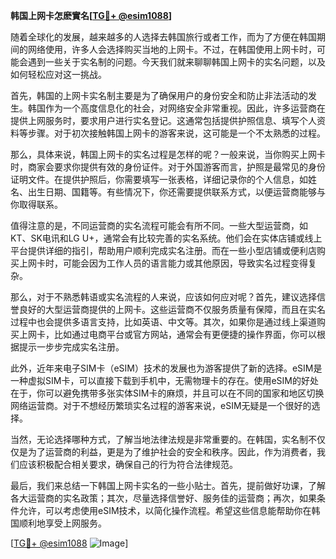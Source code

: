 **韩国上网卡怎麽實名[[TG💪+ @esim1088](https://t.me/s/esim1088)]**

随着全球化的发展，越来越多的人选择去韩国旅行或者工作，而为了方便在韩国期间的网络使用，许多人会选择购买当地的上网卡。不过，在韩国使用上网卡时，可能会遇到一些关于实名制的问题。今天我们就来聊聊韩国上网卡的实名问题，以及如何轻松应对这一挑战。

首先，韩国的上网卡实名制主要是为了确保用户的身份安全和防止非法活动的发生。韩国作为一个高度信息化的社会，对网络安全非常重视。因此，许多运营商在提供上网服务时，要求用户进行实名登记。这通常包括提供护照信息、填写个人资料等步骤。对于初次接触韩国上网卡的游客来说，这可能是一个不太熟悉的过程。

那么，具体来说，韩国上网卡的实名过程是怎样的呢？一般来说，当你购买上网卡时，商家会要求你提供有效的身份证件。对于外国游客而言，护照是最常见的身份证明文件。在提供护照后，你需要填写一张表格，详细记录你的个人信息，如姓名、出生日期、国籍等。有些情况下，你还需要提供联系方式，以便运营商能够与你取得联系。

值得注意的是，不同运营商的实名流程可能会有所不同。一些大型运营商，如KT、SK电讯和LG U+，通常会有比较完善的实名系统。他们会在实体店铺或线上平台提供详细的指引，帮助用户顺利完成实名注册。而在一些小型店铺或便利店购买上网卡时，可能会因为工作人员的语言能力或其他原因，导致实名过程变得复杂。

那么，对于不熟悉韩语或实名流程的人来说，应该如何应对呢？首先，建议选择信誉良好的大型运营商提供的上网卡。这些运营商不仅服务质量有保障，而且在实名过程中也会提供多语言支持，比如英语、中文等。其次，如果你是通过线上渠道购买上网卡，比如通过电商平台或官方网站，通常会有更便捷的操作界面，你可以根据提示一步步完成实名注册。

此外，近年来电子SIM卡（eSIM）技术的发展也为游客提供了新的选择。eSIM是一种虚拟SIM卡，可以直接下载到手机中，无需物理卡的存在。使用eSIM的好处在于，你可以避免携带多张实体SIM卡的麻烦，并且可以在不同的国家和地区切换网络运营商。对于不想经历繁琐实名过程的游客来说，eSIM无疑是一个很好的选择。

当然，无论选择哪种方式，了解当地法律法规是非常重要的。在韩国，实名制不仅仅是为了运营商的利益，更是为了维护社会的安全和秩序。因此，作为消费者，我们应该积极配合相关要求，确保自己的行为符合法律规范。

最后，我们来总结一下韩国上网卡实名的一些小贴士。首先，提前做好功课，了解各大运营商的实名政策；其次，尽量选择信誉好、服务佳的运营商；再次，如果条件允许，可以考虑使用eSIM技术，以简化操作流程。希望这些信息能帮助你在韩国顺利地享受上网服务。

[[TG💪+ @esim1088](https://t.me/s/esim1088) ![Image](https://i.postimg.cc/4NQfJmqS/Snipaste-2025-05-13-00-14-12.png)]